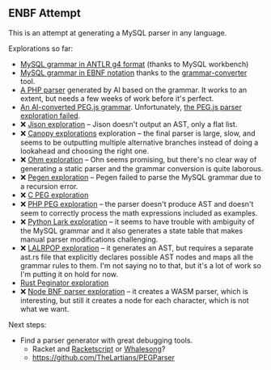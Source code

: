 ## ENBF Attempt

This is an attempt at generating a MySQL parser in any language.

Explorations so far:

* [MySQL grammar in ANTLR g4 format](https://github.com/mysql/mysql-workbench/blob/8.0/library/parsers/grammars/MySQLParser.g4) (thanks to MySQL workbench)
* [MySQL grammar in EBNF notation](https://github.com/adamziel/parser-generator-explorations/blob/71194eb0b1ac78fe3905b42662f19cdeac4adf42/ebnf/MySQLParser.ebnf#L14) thanks to the [grammar-converter](https://github.com/vorpal-research/grammar-converter/tree/master) tool.
* [A PHP parser](https://github.com/WordPress/sqlite-database-integration/pull/153) generated by AI based on the grammar. It works to an extent, but needs a few weeks of work before it's perfect.
* [An AI-converted PEG.js grammar](https://github.com/adamziel/parser-generator-explorations/blob/71194eb0b1ac78fe3905b42662f19cdeac4adf42/pegjs/join-lexer-and-parser/). Unfortunately, [the PEG.js parser exploration failed](https://github.com/adamziel/parser-generator-explorations/blob/71194eb0b1ac78fe3905b42662f19cdeac4adf42/pegjs/join-lexer-and-parser/README.md#L2).
* ❌ [Jison exploration](https://github.com/adamziel/parser-generator-explorations/blob/trunk/jison/) – Jison doesn't output an AST, only a flat list.
* ❌ [Canopy explorations](https://github.com/adamziel/parser-generator-explorations/blob/trunk/canopy/) exploration – the final parser is large, slow, and seems to be outputting multiple alternative branches instead of doing a lookahead and choosing the right one.
* ❌ [Ohm exploration](https://github.com/adamziel/parser-generator-explorations/blob/trunk/ohm-js/README.md#L11) – Ohn seems promising, but there's no clear way of generating a static parser and the grammar conversion is quite laborous.
* ❌ [Pegen exploration](https://github.com/TheLartians/PEGParser) – Pegen failed to parse the MySQL grammar due to a recursion error.
* ❌ [C PEG exploration](https://github.com/adamziel/parser-generator-explorations/blob/trunk/peg/) 
* ❌ [PHP PEG exploration](https://github.com/adamziel/parser-generator-explorations/blob/trunk/php-peg/) – the parser doesn't produce AST and doesn't seem to correctly process the math expressions included as examples.
* ❌ [Python Lark exploration](https://github.com/adamziel/parser-generator-explorations/blob/trunk/python-lark/) – it seems to have trouble with ambiguity of the MySQL grammar and it also generates a state table that makes manual parser modifications challenging.
* ❌ [LALRPOP exploration](https://lalrpop.github.io/lalrpop/) – it generates an AST, but requires a separate ast.rs file that explicitly declares possible AST nodes and maps all the grammar rules to them. I'm not saying no to that, but it's a lot of work so I'm putting it on hold for now.
* [Rust Peginator exploration](https://github.com/adamziel/parser-generator-explorations/blob/trunk/rust-peginator/)
* ❌ [Node BNF parser exploration](https://github.com/adamziel/parser-generator-explorations/blob/trunk/node-bnf-parser/) – it creates a WASM parser, which is interesting, but still it creates a node for each character, which is not what we want.


Next steps:

* Find a parser generator with great debugging tools.   
   * Racket and [Racketscript](https://github.com/racketscript/racketscript) or [Whalesong](https://planet.racket-lang.org/package-source/dyoo/whalesong.plt/1/8/planet-docs/manual/index.html)?
   * https://github.com/TheLartians/PEGParser

